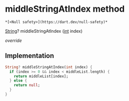 


# middleStringAtIndex method




    *[<Null safety>](https://dart.dev/null-safety)*




[String](https://api.flutter.dev/flutter/dart-core/String-class.html)? middleStringAtIndex
([int](https://api.flutter.dev/flutter/dart-core/int-class.html) index)

_override_






## Implementation

```dart
String? middleStringAtIndex(int index) {
  if (index >= 0 && index < middleList.length) {
    return middleList[index];
  } else {
    return null;
  }
}
```







